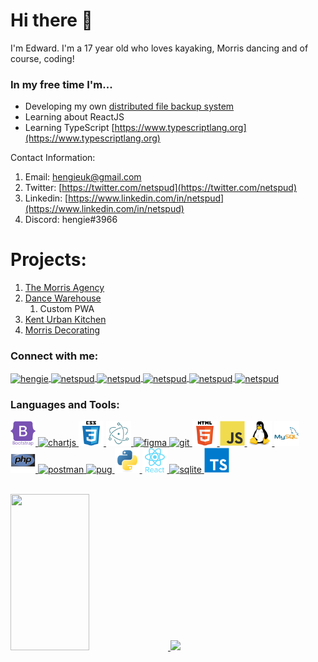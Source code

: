 # Hi there 👋

I'm Edward. I'm a 17 year old who loves kayaking, Morris dancing and of course, coding!

### In my free time I'm...
- Developing my own [distributed file backup system](https://github.com/NetSpud/friend-backup)
- Learning about ReactJS
- Learning TypeScript [https://www.typescriptlang.org](https://www.typescriptlang.org)

<!--
**NetSpud/netspud** is a ✨ _special_ ✨ repository because its `README.md` (this file) appears on your GitHub profile.

Here are some ideas to get you started:

- 🔭 I’m currently working on ...
- 🌱 I’m currently learning ...
- 👯 I’m looking to collaborate on ...
- 🤔 I’m looking for help with ...
- 💬 Ask me about ...
- 📫 How to reach me: ...
- 😄 Pronouns: ...
- ⚡ Fun fact: ...
-->


Contact Information:

1. Email: [hengieuk@gmail.com](mailto:hengieuk@gmail.com)
2. Twitter: [https://twitter.com/netspud](https://twitter.com/netspud)
3. Linkedin: [https://www.linkedin.com/in/netspud](https://www.linkedin.com/in/netspud)
4. Discord: hengie#3966

# Projects:
1. [The Morris Agency](https://themorrisagency.co.uk/)
2. [Dance Warehouse](https://dancewarehouse.info/)
   1. Custom PWA
3. [Kent Urban Kitchen](https://www.kenturbankitchen.co.uk/)
4. [Morris Decorating](https://morrisdecorating.co.uk/)


<h3 align="left">Connect with me:</h3>
<p align="left">
<a href="https://codepen.io/hengie" target="blank">
<img align="center" src="https://raw.githubusercontent.com/rahuldkjain/github-profile-readme-generator/master/src/images/icons/Social/codepen.svg" alt="hengie" height="30" width="40" />
</a>
<a href="https://dev.to/netspud" target="blank">
<img align="center" src="https://cdn.jsdelivr.net/npm/simple-icons@3.0.1/icons/dev-dot-to.svg" alt="netspud" height="30" width="40" />
</a>
<a href="https://twitter.com/netspud" target="blank">
<img align="center" src="https://raw.githubusercontent.com/rahuldkjain/github-profile-readme-generator/master/src/images/icons/Social/twitter.svg" alt="netspud" height="30" width="40" />
</a>
<a href="https://linkedin.com/in/netspud" target="blank">
<img align="center" src="https://raw.githubusercontent.com/rahuldkjain/github-profile-readme-generator/master/src/images/icons/Social/linked-in-alt.svg" alt="netspud" height="30" width="40" />
</a>
<a href="https://stackoverflow.com/users/netspud" target="blank">
<img align="center" src="https://raw.githubusercontent.com/rahuldkjain/github-profile-readme-generator/master/src/images/icons/Social/stack-overflow.svg" alt="netspud" height="30" width="40" />
</a>
<a href="https://codesandbox.com/netspud" target="blank">
<img align="center" src="https://cdn.jsdelivr.net/npm/simple-icons@3.0.1/icons/codesandbox.svg" alt="netspud" height="30" width="40" />
</a>
</p>

<h3 align="left">Languages and Tools:</h3>
<p align="left">
<a href="https://getbootstrap.com" target="_blank">
<img src="https://raw.githubusercontent.com/devicons/devicon/master/icons/bootstrap/bootstrap-plain-wordmark.svg" alt="bootstrap" width="40" height="40"/>
</a>
<a href="https://www.chartjs.org" target="_blank"> <img src="https://www.chartjs.org/media/logo-title.svg" alt="chartjs" width="40" height="40"/>
</a>
<a href="https://www.w3schools.com/css/" target="_blank"> 
<img src="https://raw.githubusercontent.com/devicons/devicon/master/icons/css3/css3-original-wordmark.svg" alt="css3" width="40" height="40"/> 
</a>
 <a href="https://www.electronjs.org" target="_blank">
 <img src="https://raw.githubusercontent.com/devicons/devicon/master/icons/electron/electron-original.svg" alt="electron" width="40" height="40"/>
  </a>
   <a href="https://www.figma.com/" target="_blank"> 
  <img src="https://www.vectorlogo.zone/logos/figma/figma-icon.svg" alt="figma" width="40" height="40"/>
   </a>
    <a href="https://git-scm.com/" target="_blank">
    <img src="https://www.vectorlogo.zone/logos/git-scm/git-scm-icon.svg" alt="git" width="40" height="40"/> 
  </a>
   <a href="https://www.w3.org/html/" target="_blank">
   <img src="https://raw.githubusercontent.com/devicons/devicon/master/icons/html5/html5-original-wordmark.svg" alt="html5" width="40" height="40"/>
   </a>
   <a href="https://developer.mozilla.org/en-US/docs/Web/JavaScript" target="_blank">
   <img src="https://raw.githubusercontent.com/devicons/devicon/master/icons/javascript/javascript-original.svg" alt="javascript" width="40" height="40"/>
   </a>
   <a href="https://www.linux.org/" target="_blank">
   <img src="https://raw.githubusercontent.com/devicons/devicon/master/icons/linux/linux-original.svg" alt="linux" width="40" height="40"/>
   </a>
   <a href="https://www.mysql.com/" target="_blank">
   <img src="https://raw.githubusercontent.com/devicons/devicon/master/icons/mysql/mysql-original-wordmark.svg" alt="mysql" width="40" height="40"/>
   </a>
   <a href="https://www.php.net" target="_blank">
   <img src="https://raw.githubusercontent.com/devicons/devicon/master/icons/php/php-original.svg" alt="php" width="40" height="40"/>
   </a>
   <a href="https://postman.com" target="_blank">
   <img src="https://www.vectorlogo.zone/logos/getpostman/getpostman-icon.svg" alt="postman" width="40" height="40"/>
   </a>
   <a href="https://pugjs.org" target="_blank">
   <img src="https://cdn.worldvectorlogo.com/logos/pug.svg" alt="pug" width="40" height="40"/>
   </a>
   <a href="https://www.python.org" target="_blank">
   <img src="https://raw.githubusercontent.com/devicons/devicon/master/icons/python/python-original.svg" alt="python" width="40" height="40"/>
   </a>
   <a href="https://reactjs.org/" target="_blank">
   <img src="https://raw.githubusercontent.com/devicons/devicon/master/icons/react/react-original-wordmark.svg" alt="react" width="40" height="40"/>
   </a>
   <a href="https://www.sqlite.org/" target="_blank">
   <img src="https://www.vectorlogo.zone/logos/sqlite/sqlite-icon.svg" alt="sqlite" width="40" height="40"/>
   </a>
   <a href="https://www.typescriptlang.org/" target="_blank">
   <img src="https://raw.githubusercontent.com/devicons/devicon/master/icons/typescript/typescript-original.svg" alt="typescript" width="40" height="40"/>
   </a>
   </p>



<br>

<a href='https://github.com/anuraghazra/github-readme-stats'>
    <img src='https://github-readme-stats.vercel.app/api?username=netspud&count_private=true' height='250rem' width="50%">
</a>
<a href='https://github.com/anuraghazra/github-readme-stats'>
    <img src='https://github-readme-stats.vercel.app/api/top-langs/?username=netspud&langs_count=10' height='250rem'>
</a>
